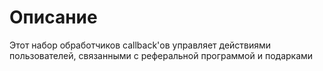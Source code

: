 # Описание

Этот набор обработчиков callback'ов управляет действиями пользователей, связанными с реферальной программой и подарками
